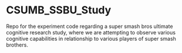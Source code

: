 # CSUMB_SSBU_Study
Repo for the experiment code regarding a super smash bros ultimate cognitive research study, where we are attempting to observe various cognitive capabilities in relationship to various players of super smash brothers. 
